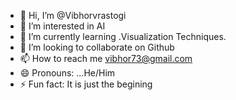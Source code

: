 - 👋 Hi, I’m @Vibhorvrastogi
- 👀 I’m interested in AI
- 🌱 I’m currently learning .Visualization Techniques.
- 💞️ I’m looking to collaborate on Github
- 📫 How to reach me vibhor73@gmail.com  
- 😄 Pronouns: ...He/Him
- ⚡ Fun fact: It is just the begining
<!---
Vibhorvrastogi/Vibhorvrastogi is a ✨ special ✨ repository because its `README.md` (this file) appears on your GitHub profile.
You can click the Preview link to take a look at your changes.
--->
